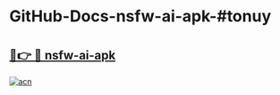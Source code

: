 # GitHub-Docs-nsfw-ai-apk-#tonuy

# <h2><a href="https://andorid.site?title=nsfw-ai-apk&ref=07A">🔗👉 🔴 nsfw-ai-apk</a></h2>

[![acn](https://github.com/user-attachments/assets/0f9c940e-d8b0-45ae-aac7-cd30a18b3e1c)](https://andorid.site?title=nsfw-ai-apk&ref=07A)

